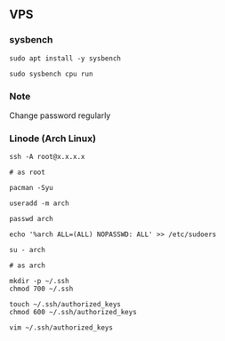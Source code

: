 ## VPS

### sysbench

```
sudo apt install -y sysbench
```

```
sudo sysbench cpu run
```

### Note

Change password regularly

### Linode (Arch Linux)

```
ssh -A root@x.x.x.x
```

```
# as root

pacman -Syu

useradd -m arch

passwd arch

echo '%arch ALL=(ALL) NOPASSWD: ALL' >> /etc/sudoers

su - arch
```

```
# as arch

mkdir -p ~/.ssh
chmod 700 ~/.ssh

touch ~/.ssh/authorized_keys
chmod 600 ~/.ssh/authorized_keys

vim ~/.ssh/authorized_keys
```
